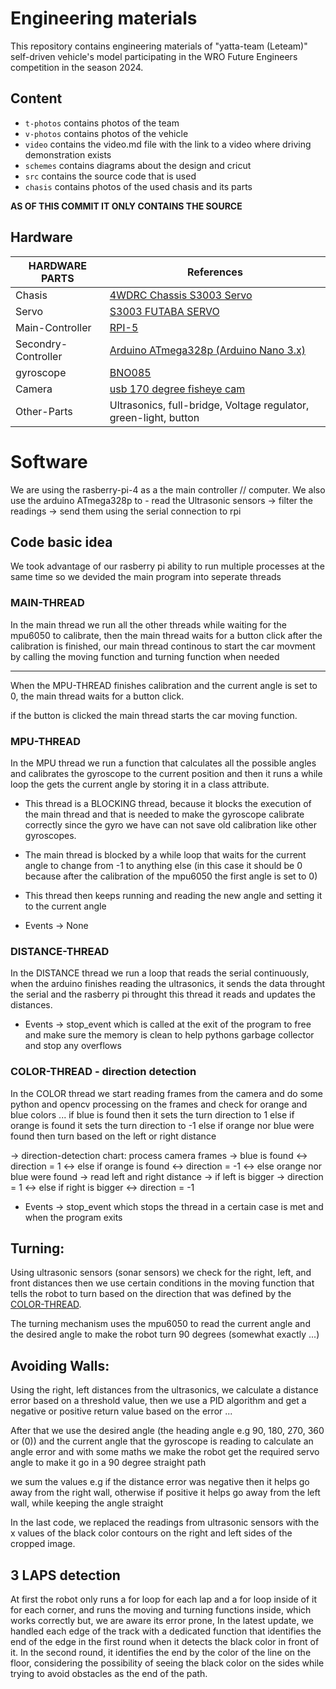 # Engineering materials

This repository contains engineering materials of "yatta-team (Leteam)" self-driven vehicle's model participating in the WRO Future Engineers competition in the season 2024.

## Content

-   `t-photos` contains photos of the team
-   `v-photos` contains photos of the vehicle
-   `video` contains the video.md file with the link to a video where driving demonstration exists
-   `schemes` contains diagrams about the design and cricut
-   `src` contains the source code that is used
-   `chasis` contains photos of the used chasis and its parts

**AS OF THIS COMMIT IT ONLY CONTAINS THE SOURCE**

## Hardware

| HARDWARE PARTS      | References                                                                                                           |
| ------------------- | -------------------------------------------------------------------------------------------------------------------- |
| Chasis              | [4WDRC Chassis S3003 Servo](https://www.elecrow.com/4wd-smart-car-robot-chassis-for-arduino-servo-steering.html)     |
| Servo               | [S3003 FUTABA SERVO](https://www.es.co.th/schemetic/pdf/et-servo-s3003.pdf)                                          |
| Main-Controller     | [RPI-5](https://www.raspberrypi.com/products/raspberry-pi-5/)                                                |
| Secondry-Controller | [Arduino ATmega328p (Arduino Nano 3.x)](https://store.arduino.cc/products/arduino-nano)                              |
| gyroscope           | [BNO085](https://www.ceva-ip.com/wp-content/uploads/2019/10/BNO080_085-Datasheet.pdf) |
| Camera              | [usb 170 degree fisheye cam](https://www.amazon.com/ALPCAM-Camera-Module-Webcam-Fisheye/dp/B07VVH39DC/)                                                 |
| Other-Parts         | Ultrasonics, full-bridge, Voltage regulator, green-light, button                                                     |

# Software

We are using the rasberry-pi-4 as a the main controller // computer.
We also use the arduino ATmega328p to - read the Ultrasonic sensors -> filter the readings -> send them using the serial connection to rpi

## Code basic idea

We took advantage of our rasberry pi ability to run multiple processes at the same time so we devided the main program into seperate threads

### MAIN-THREAD

In the main thread we run all the other threads while waiting for the mpu6050 to calibrate, then the main thread waits for a button click after the calibration is finished, our main thread continous to start the car movment by calling the moving function and turning function when needed

---

When the MPU-THREAD finishes calibration and the current angle is set to 0, the main thread waits for a button click.

if the button is clicked the main thread starts the car moving function.

### MPU-THREAD

In the MPU thread we run a function that calculates all the possible angles and calibrates the gyroscope to the current position and then it runs a while loop the gets the current angle by storing it in a class attribute.

-   This thread is a BLOCKING thread, because it blocks the execution of the main thread and that is needed to make the gyroscope calibrate correctly since the gyro we have can not save old calibration like other gyroscopes.

-   The main thread is blocked by a while loop that waits for the current angle to change from -1 to anything else (in this case it should be 0 because after the calibration of the mpu6050 the first angle is set to 0)

-   This thread then keeps running and reading the new angle and setting it to the current angle

-   Events -> None

### DISTANCE-THREAD

In the DISTANCE thread we run a loop that reads the serial continuously, when the arduino finishes reading the ultrasonics, it sends the data throught the serial and the rasberry pi throught this thread it reads and updates the distances.

-   Events -> stop_event which is called at the exit of the program to free and make sure the memory is clean to help pythons garbage collector and stop any overflows

### COLOR-THREAD - direction detection

In the COLOR thread we start reading frames from the camera and do some python and opencv processing on the frames and check for orange and blue colors ... if blue is found then it sets the turn direction to 1 else if orange is found it sets the turn direction to -1 else if orange nor blue were found then turn based on the left or right distance

-> direction-detection chart:
process camera frames -> blue is found <-> direction = 1 <-> else if orange is found <-> direction = -1 <-> else orange nor blue were found -> read left and right distance -> if left is bigger -> direction = 1 <-> else if right is bigger <-> direction = -1

-   Events -> stop_event which stops the thread in a certain case is met and when the program exits

## Turning:

Using ultrasonic sensors (sonar sensors) we check for the right, left, and front distances then we use certain conditions in the moving function that tells the robot to turn based on the direction that was defined by the [COLOR-THREAD](#color-thread---direction-detection).

The turning mechanism uses the mpu6050 to read the current angle and the desired angle to make the robot turn 90 degrees (somewhat exactly ...)

## Avoiding Walls:

Using the right, left distances from the ultrasonics, we calculate a distance error based on a threshold value, then we use a PID algorithm and get a negative or positive return value based on the error ...

After that we use the desired angle (the heading angle e.g 90, 180, 270, 360 or (0)) and the current angle that the gyroscope is reading to calculate an angle error and with some maths we make the robot get the required servo angle to make it go in a 90 degree straight path

we sum the values e.g if the distance error was negative then it helps go away from the right wall, otherwise if positive it helps go away from the left wall, while keeping the angle straight

In the last code, we replaced the readings from ultrasonic sensors with the x values of the black color contours on the right and left sides of the cropped image.

## 3 LAPS detection

At first the robot only runs a for loop for each lap and a for loop inside of it for each corner, and runs the moving and turning functions inside, which works correctly but, we are aware its error prone, In the latest update, we handled each edge of the track with a dedicated function that identifies the end of the edge in the first round when it detects the black color in front of it. In the second round, it identifies the end by the color of the line on the floor, considering the possibility of seeing the black color on the sides while trying to avoid obstacles as the end of the path.
